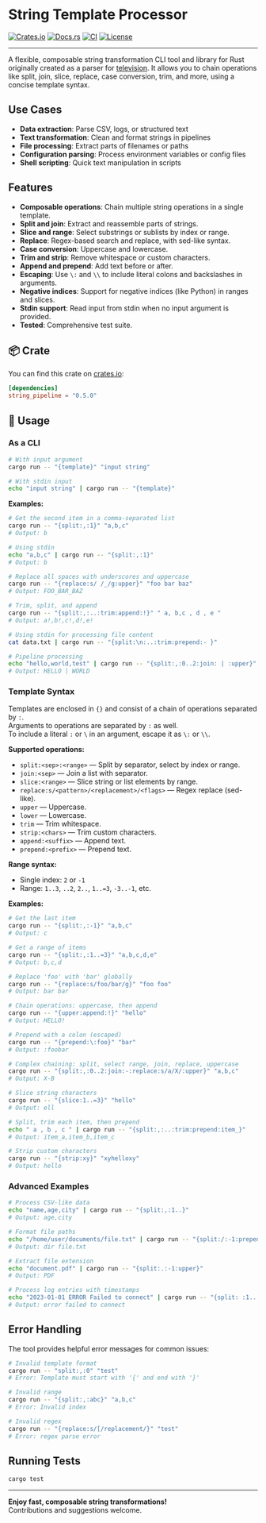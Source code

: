 # String Template Processor

[![Crates.io](https://img.shields.io/crates/v/string_pipeline.svg)](https://crates.io/crates/string_pipeline)
[![Docs.rs](https://docs.rs/string_pipeline/badge.svg)](https://docs.rs/string_pipeline)
[![CI](https://github.com/lalvarezt/string_pipeline/actions/workflows/ci.yml/badge.svg)](https://github.com/lalvarezt/string_pipeline/actions)
[![License](https://img.shields.io/crates/l/string_pipeline.svg)](https://github.com/lalvarezt/string_pipeline/blob/main/LICENSE)

---

A flexible, composable string transformation CLI tool and library for Rust originally created as a parser for [television](https://github.com/alexpasmantier/television). It allows you to chain operations like split, join, slice, replace, case conversion, trim, and more, using a concise template syntax.

## Use Cases

- **Data extraction**: Parse CSV, logs, or structured text
- **Text transformation**: Clean and format strings in pipelines
- **File processing**: Extract parts of filenames or paths
- **Configuration parsing**: Process environment variables or config files
- **Shell scripting**: Quick text manipulation in scripts

## Features

- **Composable operations**: Chain multiple string operations in a single template.
- **Split and join**: Extract and reassemble parts of strings.
- **Slice and range**: Select substrings or sublists by index or range.
- **Replace**: Regex-based search and replace, with sed-like syntax.
- **Case conversion**: Uppercase and lowercase.
- **Trim and strip**: Remove whitespace or custom characters.
- **Append and prepend**: Add text before or after.
- **Escaping**: Use `\:` and `\\` to include literal colons and backslashes in arguments.
- **Negative indices**: Support for negative indices (like Python) in ranges and slices.
- **Stdin support**: Read input from stdin when no input argument is provided.
- **Tested**: Comprehensive test suite.

## 📦 Crate

You can find this crate on [crates.io](https://crates.io/crates/string_pipeline):

```toml
[dependencies]
string_pipeline = "0.5.0"
```

## 🚀 Usage

### As a CLI

```sh
# With input argument
cargo run -- "{template}" "input string"

# With stdin input
echo "input string" | cargo run -- "{template}"
```

**Examples:**

```sh
# Get the second item in a comma-separated list
cargo run -- "{split:,:1}" "a,b,c"
# Output: b

# Using stdin
echo "a,b,c" | cargo run -- "{split:,:1}"
# Output: b

# Replace all spaces with underscores and uppercase
cargo run -- "{replace:s/ /_/g:upper}" "foo bar baz"
# Output: FOO_BAR_BAZ

# Trim, split, and append
cargo run -- "{split:,:..:trim:append:!}" " a, b,c , d , e "
# Output: a!,b!,c!,d!,e!

# Using stdin for processing file content
cat data.txt | cargo run -- "{split:\n:..:trim:prepend:- }"

# Pipeline processing
echo "hello,world,test" | cargo run -- "{split:,:0..2:join: | :upper}"
# Output: HELLO | WORLD
```

### Template Syntax

Templates are enclosed in `{}` and consist of a chain of operations separated by `:`.  
Arguments to operations are separated by `:` as well.  
To include a literal `:` or `\` in an argument, escape it as `\:` or `\\`.

**Supported operations:**

- `split:<sep>:<range>` — Split by separator, select by index or range.
- `join:<sep>` — Join a list with separator.
- `slice:<range>` — Slice string or list elements by range.
- `replace:s/<pattern>/<replacement>/<flags>` — Regex replace (sed-like).
- `upper` — Uppercase.
- `lower` — Lowercase.
- `trim` — Trim whitespace.
- `strip:<chars>` — Trim custom characters.
- `append:<suffix>` — Append text.
- `prepend:<prefix>` — Prepend text.

**Range syntax:**

- Single index: `2` or `-1`
- Range: `1..3`, `..2`, `2..`, `1..=3`, `-3..-1`, etc.

**Examples:**

```sh
# Get the last item
cargo run -- "{split:,:-1}" "a,b,c"
# Output: c

# Get a range of items
cargo run -- "{split:,:1..=3}" "a,b,c,d,e"
# Output: b,c,d

# Replace 'foo' with 'bar' globally
cargo run -- "{replace:s/foo/bar/g}" "foo foo"
# Output: bar bar

# Chain operations: uppercase, then append
cargo run -- "{upper:append:!}" "hello"
# Output: HELLO!

# Prepend with a colon (escaped)
cargo run -- "{prepend:\:foo}" "bar"
# Output: :foobar

# Complex chaining: split, select range, join, replace, uppercase
cargo run -- "{split:,:0..2:join:-:replace:s/a/X/:upper}" "a,b,c"
# Output: X-B

# Slice string characters
cargo run -- "{slice:1..=3}" "hello"
# Output: ell

# Split, trim each item, then prepend
echo " a , b , c " | cargo run -- "{split:,:..:trim:prepend:item_}"
# Output: item_a,item_b,item_c

# Strip custom characters
cargo run -- "{strip:xy}" "xyhelloxy"
# Output: hello
```

### Advanced Examples

```sh
# Process CSV-like data
echo "name,age,city" | cargo run -- "{split:,:1..}" 
# Output: age,city

# Format file paths
echo "/home/user/documents/file.txt" | cargo run -- "{split:/:-1:prepend:dir }"
# Output: dir file.txt

# Extract file extension
echo "document.pdf" | cargo run -- "{split:.:-1:upper}"
# Output: PDF

# Process log entries with timestamps
echo "2023-01-01 ERROR Failed to connect" | cargo run -- "{split: :1..:join: :lower}"
# Output: error failed to connect
```

## Error Handling

The tool provides helpful error messages for common issues:

```sh
# Invalid template format
cargo run -- "split:,:0" "test"
# Error: Template must start with '{' and end with '}'

# Invalid range
cargo run -- "{split:,:abc}" "a,b,c"  
# Error: Invalid index

# Invalid regex
cargo run -- "{replace:s/[/replacement/}" "test"
# Error: regex parse error
```

## Running Tests

```sh
cargo test
```

---

**Enjoy fast, composable string transformations!**  
Contributions and suggestions welcome.
